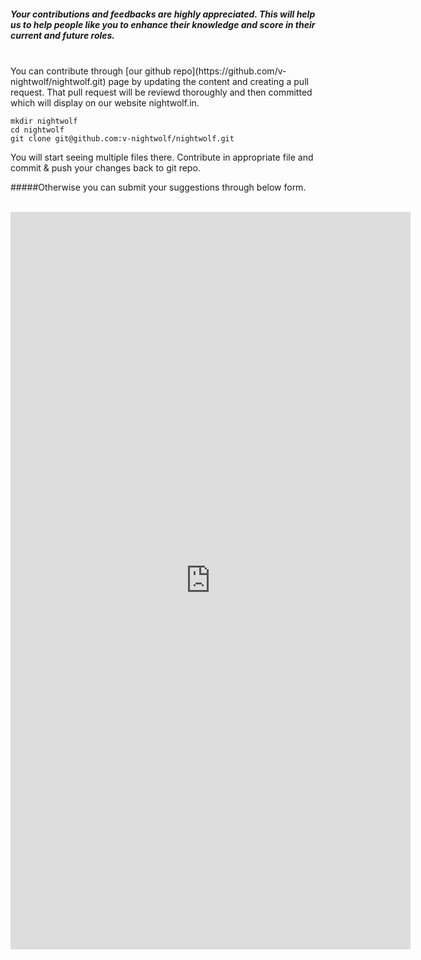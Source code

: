 ##### Your contributions and feedbacks are highly appreciated. This will help us to help people like you to enhance their knowledge and score in their current and future roles.  
<br>
You can contribute through [our github repo](https://github.com/v-nightwolf/nightwolf.git) page by updating the content and creating a pull request. That pull request will be reviewd thoroughly and then committed which will display on our website nightwolf.in. 

	mkdir nightwolf
	cd nightwolf
	git clone git@github.com:v-nightwolf/nightwolf.git

You will start seeing multiple files there. Contribute in appropriate file and commit & push your changes back to git repo. 

#####Otherwise you can submit your suggestions through below form. 

<br>
<iframe src="https://docs.google.com/forms/d/e/1FAIpQLSdwzKEHXYCF2Fzyv4VLU45tvzQsCu3zga8KTZcuY2nD-1kPDQ/viewform?embedded=true" width="640" height="1180" frameborder="0" marginheight="0" marginwidth="0">Loading…</iframe>
